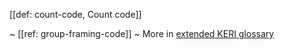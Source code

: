 [[def: count-code, Count code]]

~ [[ref: group-framing-code]]
~ More in <a href="https://weboftrust.github.io/WOT-terms/docs/glossary/count-code">extended KERI glossary</a>
